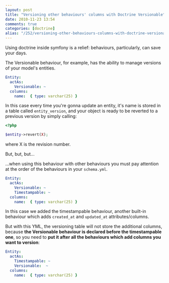 ```yaml
---
layout: post
title: "Versioning other behaviours' columns with Doctrine Versionable"
date: 2010-11-23 13:54
comments: true
categories: [doctrine]
alias: "/252/versioning-other-behaviours-columns-with-doctrine-versionable"
---
```


Using doctrine inside symfony is a relief: behaviours, particularly, can save your days.
<!-- more -->

The Versionable behaviour, for example, has the ability to manage versions of your model's entities.

``` yml
Entity:
  actAs:
    Versionable: ~
  columns:
    name:  { type: varchar(25) }
```

In this case every time you're gonna update an entity, it's name is stored in a table called `entity_version`, and your object is ready to be reverted to a previous version by simply calling:

``` php
<?php

$entity->revert(X);
```

where X is the revision number.

But, but, but...

...when using this behaviour with other behaviours you must pay attention at the order of the behaviours in your `schema.yml`.

``` yml
Entity:
  actAs:
    Versionable: ~
    Timestampable: ~
  columns:
    name:  { type: varchar(25) }
```

In this case we added the timestampable behaviour, another built-in behaviour which adds `created_at` and `updated_at` attributes/columns.

But with this YML, the versioning table will not store the additional columns, because **the Versionable behaviour is declared before the timestampable one**, so you need to **put it after all the behaviours which add columns you want to version**:

``` yml
Entity:
  actAs:
    Timestampable: ~
    Versionable:  ~
  columns:
    name:  { type: varchar(25) }
```